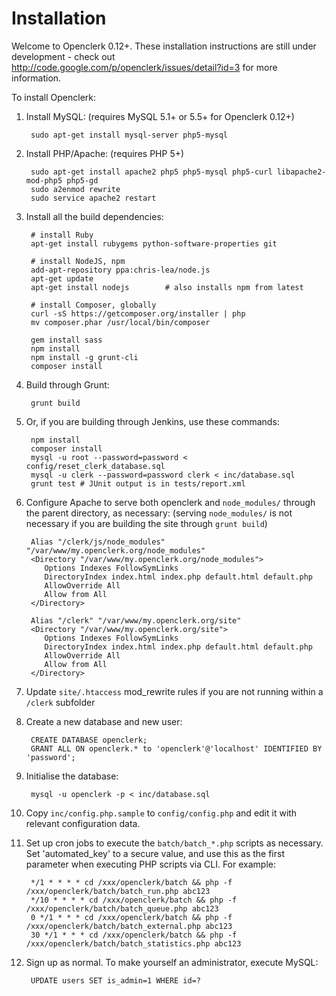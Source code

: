 Installation
============

Welcome to Openclerk 0.12+. These installation instructions are still under
development - check out http://code.google.com/p/openclerk/issues/detail?id=3
for more information.

To install Openclerk:

1. Install MySQL: (requires MySQL 5.1+ or 5.5+ for Openclerk 0.12+)

        sudo apt-get install mysql-server php5-mysql

2. Install PHP/Apache: (requires PHP 5+)

        sudo apt-get install apache2 php5 php5-mysql php5-curl libapache2-mod-php5 php5-gd
        sudo a2enmod rewrite
        sudo service apache2 restart

3. Install all the build dependencies:

        # install Ruby
        apt-get install rubygems python-software-properties git

        # install NodeJS, npm
        add-apt-repository ppa:chris-lea/node.js
        apt-get update
        apt-get install nodejs        # also installs npm from latest

        # install Composer, globally
        curl -sS https://getcomposer.org/installer | php
        mv composer.phar /usr/local/bin/composer

        gem install sass
        npm install
        npm install -g grunt-cli
        composer install

1. Build through Grunt:

        grunt build

1. Or, if you are building through Jenkins, use these commands:

        npm install
        composer install
        mysql -u root --password=password < config/reset_clerk_database.sql
        mysql -u clerk --password=password clerk < inc/database.sql
        grunt test # JUnit output is in tests/report.xml

4. Configure Apache to serve both openclerk and `node_modules/` through the parent
   directory, as necessary: (serving `node_modules/` is not necessary if you are building
   the site through `grunt build`)

        Alias "/clerk/js/node_modules" "/var/www/my.openclerk.org/node_modules"
        <Directory "/var/www/my.openclerk.org/node_modules">
           Options Indexes FollowSymLinks
           DirectoryIndex index.html index.php default.html default.php
           AllowOverride All
           Allow from All
        </Directory>

        Alias "/clerk" "/var/www/my.openclerk.org/site"
        <Directory "/var/www/my.openclerk.org/site">
           Options Indexes FollowSymLinks
           DirectoryIndex index.html index.php default.html default.php
           AllowOverride All
           Allow from All
        </Directory>

4. Update `site/.htaccess` mod_rewrite rules if you are not running within a
   `/clerk` subfolder

5. Create a new database and new user:

        CREATE DATABASE openclerk;
        GRANT ALL ON openclerk.* to 'openclerk'@'localhost' IDENTIFIED BY 'password';

6. Initialise the database:

        mysql -u openclerk -p < inc/database.sql

7. Copy `inc/config.php.sample` to `config/config.php` and edit it with relevant configuration data.

8. Set up cron jobs to execute the `batch/batch_*.php` scripts as necessary. Set
   'automated_key' to a secure value, and use this as the first parameter
   when executing PHP scripts via CLI. For example:

        */1 * * * * cd /xxx/openclerk/batch && php -f /xxx/openclerk/batch/batch_run.php abc123
        */10 * * * * cd /xxx/openclerk/batch && php -f /xxx/openclerk/batch/batch_queue.php abc123
        0 */1 * * * cd /xxx/openclerk/batch && php -f /xxx/openclerk/batch/batch_external.php abc123
        30 */1 * * * cd /xxx/openclerk/batch && php -f /xxx/openclerk/batch/batch_statistics.php abc123

9. Sign up as normal. To make yourself an administrator, execute MySQL:

        UPDATE users SET is_admin=1 WHERE id=?
